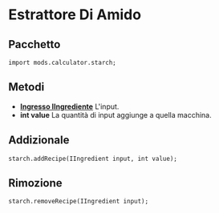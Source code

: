 # Estrattore Di Amido

## Pacchetto
```zenscript
import mods.calculator.starch;
```

## Metodi

- **[Ingresso IIngrediente](/Vanilla/Variable_Types/IIngredient/)** L'input.
- **int value** La quantità di input aggiunge a quella macchina.


## Addizionale
```zenscript
starch.addRecipe(IIngredient input, int value);
```

## Rimozione
```zenscript
starch.removeRecipe(IIngredient input);
```
